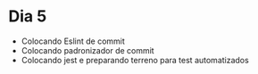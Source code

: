 # Dia 5

- Colocando Eslint de commit
- Colocando padronizador de commit
- Colocando jest e preparando terreno para test automatizados